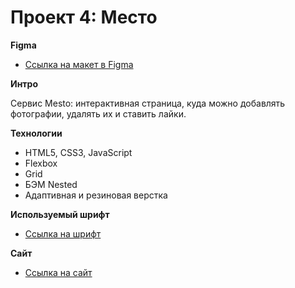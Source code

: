 # Проект 4: Место

**Figma**

* [Ссылка на макет в Figma](https://www.figma.com/file/StZjf8HnoeLdiXS7dYrLAh/Jav..)

**Интро**

Cервис Mesto: интерактивная страница, куда можно добавлять фотографии, удалять их и ставить лайки.

**Технологии**

* HTML5, CSS3, JavaScript
* Flexbox
* Grid
* БЭМ Nested
* Адаптивная и резиновая верстка

**Используемый шрифт**

* [Ссылка на шрифт](https://rsms.me/inter/)

**Сайт**

* [Ссылка на сайт](https://goldlilya1612.github.io/mesto/)
